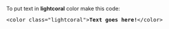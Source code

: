 To put text in <b>lightcoral</b> color make this code:
<pre>&lt;color class="lightcoral"&gt;<b>Text goes here!</b>&lt;/color&gt;</pre>
